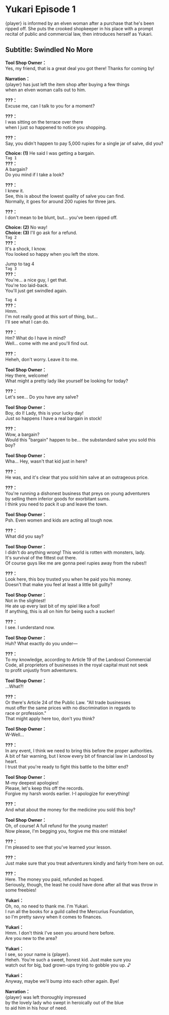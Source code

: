 # Yukari Episode 1
{player} is informed by an elven woman after a purchase that he's been ripped off. She puts the crooked shopkeeper in his place with a prompt recital of public and commercial law, then introduces herself as Yukari.
  
## Subtitle: Swindled No More
  
**Tool Shop Owner：**  
Yes, my friend, that is a great deal you got there! Thanks for coming by!  
  
**Narration：**  
{player} has just left the item shop after buying a few things  
when an elven woman calls out to him.  
  
**???：**  
Excuse me, can I talk to you for a moment?  
  
**???：**  
I was sitting on the terrace over there  
when I just so happened to notice you shopping.  
  
**???：**  
Say, you didn't happen to pay 5,000 rupies for a single jar of salve, did you?  
  
**Choice: (1)**  He said I was getting a bargain.  
`Tag 1`  
**???：**  
A bargain?  
Do you mind if I take a look?  
  
**???：**  
I knew it.  
See, this is about the lowest quality of salve you can find.  
Normally, it goes for around 200 rupies for three jars.  
  
**???：**  
I don't mean to be blunt, but... you've been ripped off.  
  
**Choice: (2)**  No way!  
**Choice: (3)**  I'll go ask for a refund.  
`Tag 2`  
**???：**  
It's a shock, I know.  
You looked so happy when you left the store.  
  
Jump to tag 4  
`Tag 3`  
**???：**  
You're... a nice guy, I get that.  
You're too laid-back.  
You'll just get swindled again.  
  
`Tag 4`  
**???：**  
Hmm.  
I'm not really good at this sort of thing, but...  
I'll see what I can do.  
  
**???：**  
Hm? What do I have in mind?  
Well... come with me and you'll find out.  
  
**???：**  
Heheh, don't worry. Leave it to me.  
  
**Tool Shop Owner：**  
Hey there, welcome!  
What might a pretty lady like yourself be looking for today?  
  
**???：**  
Let's see... Do you have any salve?  
  
**Tool Shop Owner：**  
Boy, do I! Lady, this is your lucky day!  
Just so happens I have a real bargain in stock!  
  
**???：**  
Wow, a bargain?  
Would this \"bargain\" happen to be... the substandard salve you sold this boy?  
  
**Tool Shop Owner：**  
Wha... Hey, wasn't that kid just in here?  
  
**???：**  
He was, and it's clear that you sold him salve at an outrageous price.  
  
**???：**  
You're running a dishonest business that preys on young adventurers  
by selling them inferior goods for exorbitant sums.  
I think you need to pack it up and leave the town.  
  
**Tool Shop Owner：**  
Psh. Even women and kids are acting all tough now.  
  
**???：**  
What did you say?  
  
**Tool Shop Owner：**  
I didn't do anything wrong! This world is rotten with monsters, lady.  
It's survival of the fittest out there.  
Of course guys like me are gonna peel rupies away from the rubes!!  
  
**???：**  
Look here, this boy trusted you when he paid you his money.  
Doesn't that make you feel at least a little bit guilty?  
  
**Tool Shop Owner：**  
Not in the slightest!  
He ate up every last bit of my spiel like a fool!  
If anything, this is all on him for being such a sucker!  
  
**???：**  
I see. I understand now.  
  
**Tool Shop Owner：**  
Huh? What exactly do you under—  
  
**???：**  
To my knowledge, according to Article 19 of the Landosol Commercial  
Code, all proprietors of businesses in the royal capital must not seek  
to profit unjustly from adventurers.  
  
**Tool Shop Owner：**  
...What?!  
  
**???：**  
Or there's Article 24 of the Public Law. \"All trade businesses  
must offer the same prices with no discrimination in regards to  
race or profession.\"  
That might apply here too, don't you think?  
  
**Tool Shop Owner：**  
W-Well...  
  
**???：**  
In any event, I think we need to bring this before the proper authorities.  
A bit of fair warning, but I know every bit of financial law in Landosol by  
heart.  
 I trust that you're ready to fight this battle to the bitter end?  
  
**Tool Shop Owner：**  
M-my deepest apologies!  
Please, let's keep this off the records.  
Forgive my harsh words earlier. I-I apologize for everything!  
  
**???：**  
And what about the money for the medicine you sold this boy?  
  
**Tool Shop Owner：**  
Oh, of course! A full refund for the young master!  
Now please, I'm begging you, forgive me this one mistake!  
  
**???：**  
I'm pleased to see that you've learned your lesson.  
  
**???：**  
Just make sure that you treat adventurers kindly and fairly from here on out.  
  
**???：**  
Here. The money you paid, refunded as hoped.  
Seriously, though, the least he could have done after all that was throw in some freebies!  
  
**Yukari：**  
Oh, no, no need to thank me. I'm Yukari.  
I run all the books for a guild called the Mercurius Foundation,  
so I'm pretty savvy when it comes to finances.  
  
**Yukari：**  
Hmm. I don't think I've seen you around here before.  
Are you new to the area?  
  
**Yukari：**  
I see, so your name is {player}.  
Heheh. You're such a sweet, honest kid. Just make sure you  
watch out for big, bad grown-ups trying to gobble you up. ♪  
  
**Yukari：**  
Anyway, maybe we'll bump into each other again. Bye!  
  
**Narration：**  
{player} was left thoroughly impressed  
by the lovely lady who swept in heroically out of the blue  
to aid him in his hour of need.  
